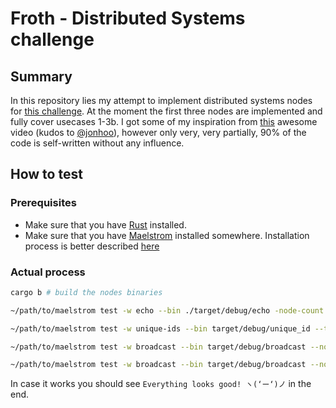 # Froth - Distributed Systems challenge

## Summary

In this repository lies my attempt to implement distributed systems nodes for [this challenge](https://fly.io/dist-sys/). At the moment the first three nodes are implemented and fully cover usecases 1-3b. I got some of my inspiration from [this](https://www.youtube.com/watch?v=gboGyccRVXI) awesome video (kudos to [@jonhoo](https://github.com/jonhoo)), however only very, very partially, 90% of the code is self-written without any influence.

## How to test


### Prerequisites

- Make sure that you have [Rust](https://www.rust-lang.org/) installed.
- Make sure that you have [Maelstrom](https://github.com/jepsen-io/maelstrom/releases/tag/v0.2.3) installed somewhere. Installation process is better described [here](https://fly.io/dist-sys/1/)

### Actual process

```bash
cargo b # build the nodes binaries

~/path/to/maelstrom test -w echo --bin ./target/debug/echo -node-count 1 --time-limit 10 # test 1

~/path/to/maelstrom test -w unique-ids --bin target/debug/unique_id --time-limit 30 --rate 1000 --node-count 3 --availability total --nemesis partition # test 2

~/path/to/maelstrom test -w broadcast --bin target/debug/broadcast --node-count 1 --time-limit 20 --rate 10 # test 3a

~/path/to/maelstrom test -w broadcast --bin target/debug/broadcast --node-count 5 --time-limit 20 --rate 10 # test 3b
```

In case it works you should see `Everything looks good! ヽ(‘ー‘)ノ` in the end.
